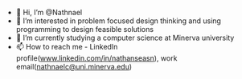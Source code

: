 - 👋 Hi, I’m @Nathnael
- 👀 I’m interested in problem focused design thinking and using programming to design feasible solutions
- 🌱 I’m currently studying a computer science at Minerva university
- 📫 How to reach me - LinkedIn profile(www.linkedin.com/in/nathanseasn), work email(nathnaelc@uni.minerva.edu)
<!---
Nathnaelc/Nathnaelc is a ✨ special ✨ repository because its `README.md` (this file) appears on your GitHub profile.
You can click the Preview link to take a look at your changes.
--->
